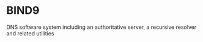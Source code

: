 # BIND9
DNS software system including an authoritative server, a recursive resolver and related utilities

